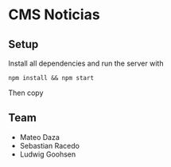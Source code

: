 # CMS Noticias

## Setup

Install all dependencies and run the server with
```
npm install && npm start
```

Then copy


## Team

* Mateo Daza
* Sebastian Racedo
* Ludwig Goohsen
